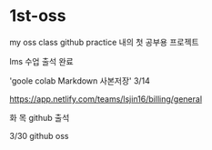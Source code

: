 # 1st-oss
my oss class github practice
내의 첫 공부용 프로젝트

lms 수업 출석 완료

'goole colab Markdown 사본저장' 3/14

https://app.netlify.com/teams/lsjin16/billing/general 

화 목 github 출석

3/30 github oss 
